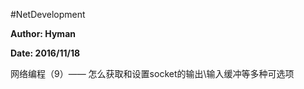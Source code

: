 #NetDevelopment
<p style="font-weight:bold;">Author: Hyman</p>
<p style="font-weight:bold;">Date: 2016/11/18</p>
<p>网络编程（9）—— 怎么获取和设置socket的输出\输入缓冲等多种可选项</p>
